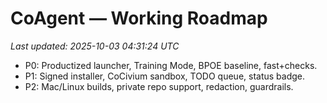 # CoAgent — Working Roadmap
_Last updated: 2025-10-03 04:31:24 UTC_

- P0: Productized launcher, Training Mode, BPOE baseline, fast+checks.
- P1: Signed installer, CoCivium sandbox, TODO queue, status badge.
- P2: Mac/Linux builds, private repo support, redaction, guardrails.
